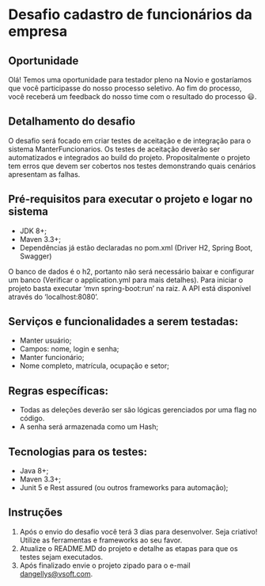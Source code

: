 # Desafio cadastro de funcionários da empresa

## Oportunidade

Olá! Temos uma oportunidade para testador pleno na Novio e gostaríamos que você participasse do nosso processo seletivo. Ao fim do processo, você receberá um feedback do nosso time com o resultado do processo 😃.

## Detalhamento do desafio

O desafio será focado em criar testes de aceitação e de integração para o sistema ManterFuncionarios. Os testes de aceitação deverão ser automatizados e integrados ao build do projeto. Propositalmente o projeto tem erros que devem ser cobertos nos testes demonstrando quais cenários apresentam as falhas.

## Pré-requisitos para executar o projeto e logar no sistema

-	JDK 8+;
-	Maven 3.3+;
-	Dependências já estão declaradas no pom.xml (Driver H2, Spring Boot, Swagger)

O banco de dados é o h2, portanto não será necessário baixar e configurar um banco (Verificar o application.yml para mais detalhes).
Para iniciar o projeto basta executar ‘mvn spring-boot:run’ na raiz. A API está disponível através do ‘localhost:8080’.

## Serviços e funcionalidades a serem testadas:

-	Manter usuário;
-	Campos: nome, login e senha;
-	Manter funcionário;
-	Nome completo, matrícula, ocupação e setor;

## Regras específicas:

-	Todas as deleções deverão ser são lógicas gerenciados por uma flag no código.
-	A senha será armazenada como um Hash;

## Tecnologias para os testes:

-	Java 8+;
-	Maven 3.3+;
-	Junit 5 e Rest assured (ou outros frameworks para automação);

## Instruções

1.	Após o envio do desafio você terá 3 dias para desenvolver. Seja criativo! Utilize as ferramentas e frameworks ao seu favor.
2.	Atualize o README.MD do projeto e detalhe as etapas para que os testes sejam executados.
3.	Após finalizado envie o projeto zipado para o e-mail dangellys@vsoft.com.

